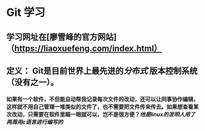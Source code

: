 # Git 学习
## 学习网址在[廖雪峰的官方网站]（https://liaoxuefeng.com/index.html）
## 定义： Git是目前世界上最先进的***分布式*** 版本控制系统（没有之一）。
#### 如果有一个软件，不但能自动帮我记录每次文件的改动，还可以让同事协作编辑，这样就不用自己管理一堆类似的文件了，也不需要把文件传来传去。如果想查看某次改动，只需要在软件里瞄一眼就可以，岂不是很方便？***他是linux的发明人用了两周用c语言进行编写的***

